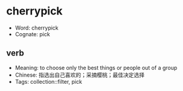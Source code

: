 # cherrypick

- Word: cherrypick
- Cognate: pick

## verb

- Meaning: to choose only the best things or people out of a group
- Chinese: 指选出自己喜欢的；采摘樱桃；最佳决定选择
- Tags: collection::filter, pick

